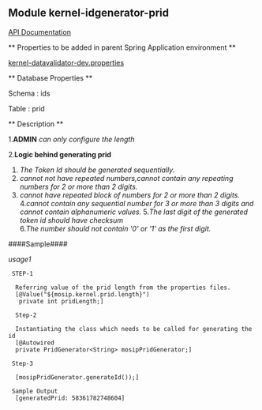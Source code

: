 ## Module kernel-idgenerator-prid

[API Documentation](doc/index.html)



** Properties to be added in parent Spring Application environment **

[kernel-datavalidator-dev.properties](../../config/kernel-datavalidator-dev.properties)




** Database Properties **

Schema : ids

Table : prid

** Description **

1.**ADMIN** _can only configure the length_ 

2.**Logic behind generating prid**
  1. _The Token Id should be generated sequentially._
  2. _cannot not have repeated numbers,cannot contain any repeating numbers for 2 or more than 2 digits._
  3. _cannot have repeated block of numbers for 2 or more than 2 digits._ 
  4._cannot contain any sequential number for 3 or more than 3 digits and cannot contain alphanumeric values._
  5._The last digit of the generated token id should have checksum_  
  6._The number should not contain '0' or '1' as the first digit._
  
####Sample####
   
   _usage1_
     
     STEP-1
     
      Referring value of the prid length from the properties files.
      [@Value("${mosip.kernel.prid.length}")
	   private int pridLength;]
	
	  Step-2
	 
	  Instantiating the class which needs to be called for generating the id  
	  [@Autowired
	  private PridGenerator<String> mosipPridGenerator;]
	
	 Step-3
	 
	  [mosipPridGenerator.generateId());]
	  
	 Sample Output
	  [generatedPrid: 58361782748604]
	
   
   








